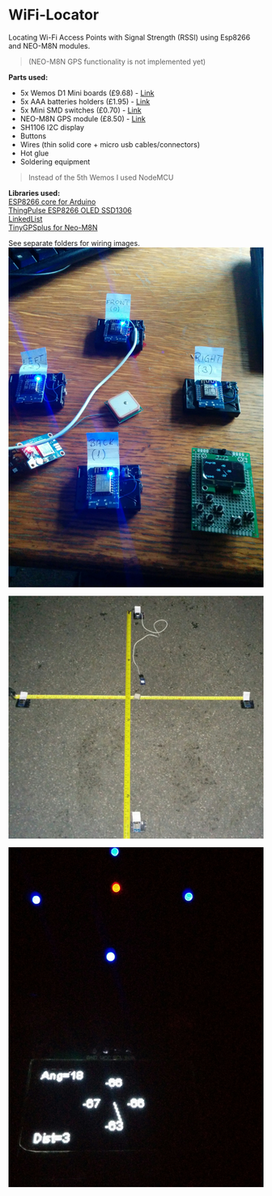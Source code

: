 # WiFi-Locator
Locating Wi-Fi Access Points with Signal Strength (RSSI) using Esp8266 and NEO-M8N modules. 
> (NEO-M8N GPS functionality is not implemented yet)


**Parts used:**  
- 5x Wemos D1 Mini boards (£9.68) - [Link](https://www.ebay.co.uk/itm/D1-Mini-NodeMCU-Lua-ESP8266-ESP-12-WeMos-D1-Mini-WIFI-4M-Bytes-Module/272253589592)  
- 5x AAA batteries holders (£1.95) - [Link](https://www.ebay.co.uk/itm/1-8-AAA-Battery-Holder-Box-with-Switch-PP3-Clip-Wire-Solder-Tags-JR-Lead/121729965773)  
- 5x Mini SMD switches (£0.70) - [Link](https://www.aliexpress.com/item/10PCS-YT2024Y-MSS22D18-MINI-Miniature-SMD-Slide-Switch-2P2T-6Pin-for-DIY-Electronic-Accessories-High-Quality/32826876349.html)  
- NEO-M8N GPS module (£8.50) - [Link](https://www.aliexpress.com/item/Free-Shipping-GPSV3-M8N-ublox-NEO-M8N-001-eighth-Beidou-GPS-module-APM-MWC-flight-control/32822894266.html)  
- SH1106 I2C display   
- Buttons  
- Wires (thin solid core + micro usb cables/connectors)  
- Hot glue  
- Soldering equipment  
> Instead of the 5th Wemos I used NodeMCU  


**Libraries used:**  
[ESP8266 core for Arduino](https://github.com/esp8266/Arduino)  
[ThingPulse ESP8266 OLED SSD1306](https://github.com/ThingPulse/esp8266-oled-ssd1306)  
[LinkedList](https://github.com/ivanseidel/LinkedList)  
[TinyGPSplus for Neo-M8N](https://github.com/SensorsIot/TinyGPSplus-for-Neo-M8N)  

See separate folders for wiring images.
![](https://github.com/michalmonday/WiFi-Locator/blob/master/pics/all_parts.jpg)

![](https://github.com/michalmonday/WiFi-Locator/blob/master/pics/placement_measure.jpg)

![](https://github.com/michalmonday/WiFi-Locator/blob/master/pics/test_behind.jpg)
